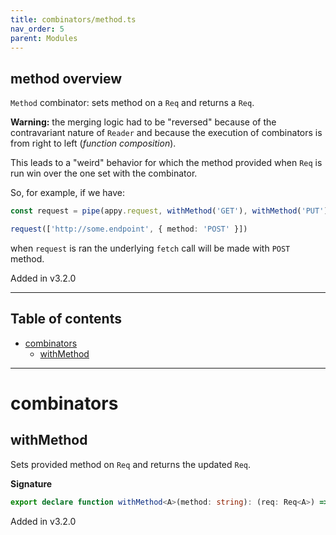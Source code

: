 ```yaml
---
title: combinators/method.ts
nav_order: 5
parent: Modules
---
```


## method overview

`Method` combinator: sets method on a `Req` and returns a `Req`.

**Warning:** the merging logic had to be "reversed" because of the contravariant nature of `Reader` and because the execution of combinators is from right to left (_function composition_).

This leads to a "weird" behavior for which the method provided when `Req` is run win over the one set with the combinator.

So, for example, if we have:

```ts
const request = pipe(appy.request, withMethod('GET'), withMethod('PUT'))

request(['http://some.endpoint', { method: 'POST' }])
```

when `request` is ran the underlying `fetch` call will be made with `POST` method.

Added in v3.2.0

---

<h2 class="text-delta">Table of contents</h2>

- [combinators](#combinators)
  - [withMethod](#withmethod)

---

# combinators

## withMethod

Sets provided method on `Req` and returns the updated `Req`.

**Signature**

```ts
export declare function withMethod<A>(method: string): (req: Req<A>) => Req<A>
```

Added in v3.2.0

